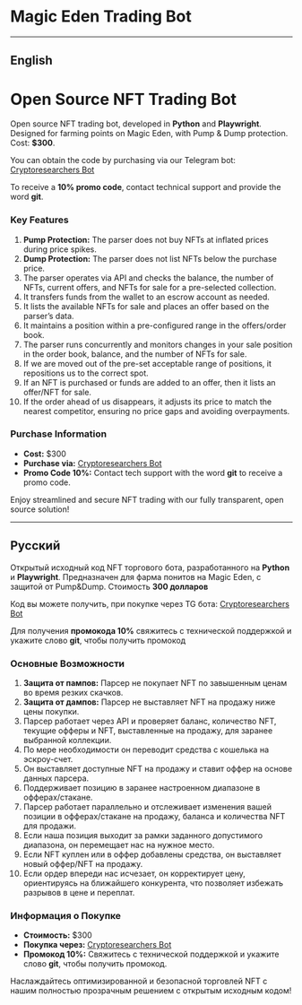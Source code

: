 # Magic Eden Trading Bot

---

## English

# Open Source NFT Trading Bot

Open source NFT trading bot, developed in **Python** and **Playwright**. Designed for farming points on Magic Eden, with Pump & Dump protection. Cost: **$300**.

You can obtain the code by purchasing via our Telegram bot: [Cryptoresearchers Bot](https://t.me/Cryptoresearchers_bot)

To receive a **10% promo code**, contact technical support and provide the word **git**.


### Key Features

1. **Pump Protection:** The parser does not buy NFTs at inflated prices during price spikes.
2. **Dump Protection:** The parser does not list NFTs below the purchase price.
3. The parser operates via API and checks the balance, the number of NFTs, current offers, and NFTs for sale for a pre-selected collection.
4. It transfers funds from the wallet to an escrow account as needed.
5. It lists the available NFTs for sale and places an offer based on the parser’s data.
6. It maintains a position within a pre-configured range in the offers/order book.
7. The parser runs concurrently and monitors changes in your sale position in the order book, balance, and the number of NFTs for sale.
8. If we are moved out of the pre-set acceptable range of positions, it repositions us to the correct spot.
9. If an NFT is purchased or funds are added to an offer, then it lists an offer/NFT for sale.
10. If the order ahead of us disappears, it adjusts its price to match the nearest competitor, ensuring no price gaps and avoiding overpayments.

### Purchase Information

- **Cost:** $300  
- **Purchase via:** [Cryptoresearchers Bot](https://t.me/Cryptoresearchers_bot)  
- **Promo Code 10%:** Contact tech support with the word **git** to receive a promo code.

Enjoy streamlined and secure NFT trading with our fully transparent, open source solution!

---

## Русский

Открытый исходный код NFT торгового бота, разработанного на **Python** и **Playwright**. Предназначен для фарма понитов на Magic Eden, с защитой от Pump&Dump. Стоимость **300 долларов**

Код вы можете получить, при покупке через TG бота: [Cryptoresearchers Bot](https://t.me/Cryptoresearchers_bot)

Для получения **промокода 10%** свяжитесь с технической поддержкой и укажите слово **git**, чтобы получить промокод

### Основные Возможности

1. **Защита от пампов:** Парсер не покупает NFT по завышенным ценам во время резких скачков.
2. **Защита от дампов:** Парсер не выставляет NFT на продажу ниже цены покупки.
3. Парсер работает через API и проверяет баланс, количество NFT, текущие офферы и NFT, выставленные на продажу, для заранее выбранной коллекции.
4. По мере необходимости он переводит средства с кошелька на эскроу-счет.
5. Он выставляет доступные NFT на продажу и ставит оффер на основе данных парсера.
6. Поддерживает позицию в заранее настроенном диапазоне в офферах/стакане.
7. Парсер работает параллельно и отслеживает изменения вашей позиции в офферах/стакане на продажу, баланса и количества NFT для продажи.
8. Если наша позиция выходит за рамки заданного допустимого диапазона, он перемещает нас на нужное место.
9. Если NFT куплен или в оффер добавлены средства, он выставляет новый оффер/NFT на продажу.
10. Если ордер впереди нас исчезает, он корректирует цену, ориентируясь на ближайшего конкурента, что позволяет избежать разрывов в цене и переплат.

### Информация о Покупке

- **Стоимость:** $300
- **Покупка через:** [Cryptoresearchers Bot](https://t.me/Cryptoresearchers_bot)  
- **Промокод 10%:** Свяжитесь с технической поддержкой и укажите слово **git**, чтобы получить промокод.

Наслаждайтесь оптимизированной и безопасной торговлей NFT с нашим полностью прозрачным решением с открытым исходным кодом!
